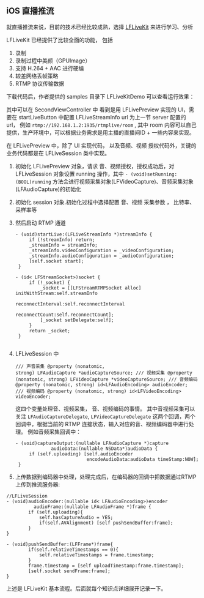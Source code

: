 ## iOS 直播推流


就直播推流来说，目前的技术已经比较成熟，选择 [LFLiveKit](https://github.com/LaiFengiOS/LFLiveKit) 来进行学习、分析

LFLiveKit 已经提供了比较全面的功能， 包括  
1. 录制  
2. 录制过程中美颜（GPUImage）  
3. 支持 H.264 + AAC 进行硬编  
4. 较差网络丢帧策略  
5. RTMP 协议传输数据  


下载代码后，作者提供的 samples 目录下 LFLiveKitDemo 可以查看运行效果： 

其中可以在 SecondViewController 中 看到是用 LFLivePreview 实现的 UI，需要在 startLiveButton 中配置 LFLiveStreamInfo url 为上一节 server 配置的 url， 例如 `rtmp://192.168.1.2:1935/rtmplive/room` , 
其中 room 内容可以自己提供，生产环境中，可以根据业务需求是用主播的直播间ID + 一些内容来实现。


在  LFLivePreview 中，除了 UI 实现代码， 以及音频、视频 授权代码外，关键的业务代码都是在 LFLiveSession 类中实现。



1. 初始化 LFLivePreview 对象，请求 音、视频授权，授权成功后，对 LFLiveSession 对象设置 running 操作，其中 `- (void)setRunning:(BOOL)running` 方法会进行视频采集对象(LFVideoCapture)、音频采集对象(LFAudioCapture)的初始化

2. 初始化 session 对象.初始化过程中选择配置 音、视频 采集参数 ， 比特率、采样率等
	
2. 然后启动 RTMP 通道

	<pre><code>- (void)startLive:(LFLiveStreamInfo *)streamInfo {
	    if (!streamInfo) return;
	    _streamInfo = streamInfo;
	    _streamInfo.videoConfiguration = _videoConfiguration;
	    _streamInfo.audioConfiguration = _audioConfiguration;
	    [self.socket start];
	}  
	<br/>- (id< LFStreamSocket>)socket {
	    if (!_socket) {
	        _socket = [[LFStreamRTMPSocket alloc] initWithStream:self.streamInfo
	                                           reconnectInterval:self.reconnectInterval
	                                              reconnectCount:self.reconnectCount];
	        [_socket setDelegate:self];
	    }
	    return _socket;
	}
	</code></pre>

4. LFLiveSession 中 <pre><code>/// 声音采集
@property (nonatomic, strong) LFAudioCapture *audioCaptureSource;
/// 视频采集
@property (nonatomic, strong) LFVideoCapture *videoCaptureSource;
/// 音频编码
@property (nonatomic, strong) id\<LFAudioEncoding\> audioEncoder;
/// 视频编码
@property (nonatomic, strong) id\<LFVideoEncoding\> videoEncoder;</code></pre>

	这四个变量处理音、视频采集， 音、视频编码的事情。
	其中音视频采集可以关注 `LFAudioCaptureDelegate`, `LFVideoCaptureDelegate` 这两个回调，两个回调中，根据当前的 RTMP 连接状态，输入对应的音、视频编码器中进行处理。 例如音频采集回调中： 
	<pre><code>- (void)captureOutput:(nullable LFAudioCapture *)capture
	            audioData:(nullable NSData*)audioData {
	    if (self.uploading) [self.audioEncoder
	                         encodeAudioData:audioData timeStamp:NOW];
	}</code></pre>

5. 上传数据到编码器中处理，处理完成后，在编码器的回调中把数据通过RTMP 上传到推流服务器:
<pre><code>//LFLiveSession<br/>- (void)audioEncoder:(nullable id< LFAudioEncoding>)encoder
          audioFrame:(nullable LFAudioFrame *)frame {
	    if (self.uploading){
	        self.hasCaptureAudio = YES;
	        if(self.AVAlignment) [self pushSendBuffer:frame];
	    }
}<br/>
- (void)pushSendBuffer:(LFFrame*)frame{
	    if(self.relativeTimestamps == 0){
	        self.relativeTimestamps = frame.timestamp;
	    }
	    frame.timestamp = [self uploadTimestamp:frame.timestamp];
	    [self.socket sendFrame:frame];
}</code></pre>


上述是 LFLiveKit 基本流程。后面就每个知识点详细展开记录一下。
